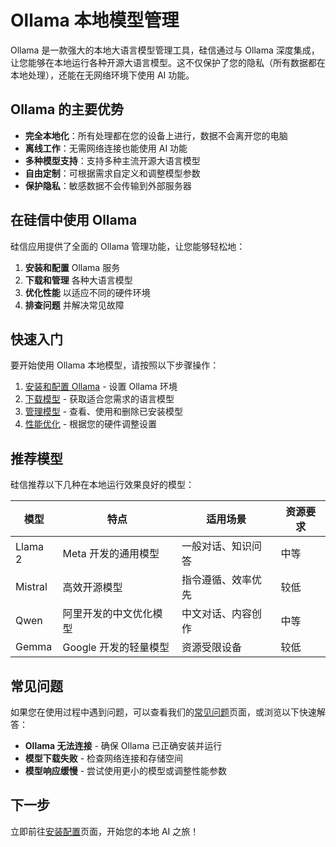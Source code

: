 # Ollama 本地模型管理

Ollama 是一款强大的本地大语言模型管理工具，硅信通过与 Ollama 深度集成，让您能够在本地运行各种开源大语言模型。这不仅保护了您的隐私（所有数据都在本地处理），还能在无网络环境下使用 AI 功能。

## Ollama 的主要优势

- **完全本地化**：所有处理都在您的设备上进行，数据不会离开您的电脑
- **离线工作**：无需网络连接也能使用 AI 功能
- **多种模型支持**：支持多种主流开源大语言模型
- **自由定制**：可根据需求自定义和调整模型参数
- **保护隐私**：敏感数据不会传输到外部服务器

## 在硅信中使用 Ollama

硅信应用提供了全面的 Ollama 管理功能，让您能够轻松地：

1. **安装和配置** Ollama 服务
2. **下载和管理** 各种大语言模型
3. **优化性能** 以适应不同的硬件环境
4. **排查问题** 并解决常见故障

## 快速入门

要开始使用 Ollama 本地模型，请按照以下步骤操作：

1. [安装和配置 Ollama](/ollama/setup) - 设置 Ollama 环境
2. [下载模型](/ollama/download) - 获取适合您需求的语言模型
3. [管理模型](/ollama/manage) - 查看、使用和删除已安装模型
4. [性能优化](/ollama/performance) - 根据您的硬件调整设置

## 推荐模型

硅信推荐以下几种在本地运行效果良好的模型：

| 模型    | 特点                   | 适用场景           | 资源要求 |
| ------- | ---------------------- | ------------------ | -------- |
| Llama 2 | Meta 开发的通用模型    | 一般对话、知识问答 | 中等     |
| Mistral | 高效开源模型           | 指令遵循、效率优先 | 较低     |
| Qwen    | 阿里开发的中文优化模型 | 中文对话、内容创作 | 中等     |
| Gemma   | Google 开发的轻量模型  | 资源受限设备       | 较低     |

## 常见问题

如果您在使用过程中遇到问题，可以查看我们的[常见问题](/ollama/faq)页面，或浏览以下快速解答：

- **Ollama 无法连接** - 确保 Ollama 已正确安装并运行
- **模型下载失败** - 检查网络连接和存储空间
- **模型响应缓慢** - 尝试使用更小的模型或调整性能参数

## 下一步

立即前往[安装配置](/ollama/setup)页面，开始您的本地 AI 之旅！
